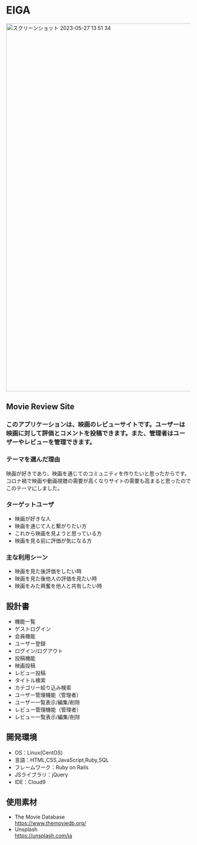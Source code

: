 # EIGA
<img width="1002" alt="スクリーンショット 2023-05-27 13 51 34" src="https://github.com/ryotaago/eiga/assets/126906924/3293501e-a37d-402e-82b7-14eb228da312">


## Movie Review Site
### このアプリケーションは、映画のレビューサイトです。ユーザーは映画に対して評価とコメントを投稿できます。また、管理者はユーザーやレビューを管理できます。

### テーマを選んだ理由
 映画が好きであり、映画を通じてのコミュニティを作りたいと思ったからです。コロナ禍で映画や動画視聴の需要が高くなりサイトの需要も高まると思ったのでこのテーマにしました。

### ターゲットユーザ
* 映画が好きな人
* 映画を通じて人と繋がりたい方
* これから映画を見ようと思っている方
* 映画を見る前に評価が気になる方

### 主な利用シーン
* 映画を見た後評価をしたい時
* 映画を見た後他人の評価を見たい時
* 映画をみた興奮を他人と共有したい時

## 設計書
* 機能一覧
* ゲストログイン
* 会員機能
* ユーザー登録
* ログイン/ログアウト
* 投稿機能
* 映画投稿
* レビュー投稿
* タイトル検索
* カテゴリー絞り込み検索
* ユーザー管理機能（管理者）
* ユーザー一覧表示/編集/削除
* レビュー管理機能（管理者）
* レビュー一覧表示/編集/削除

## 開発環境
- OS：Linux(CentOS)
- 言語：HTML,CSS,JavaScript,Ruby,SQL
- フレームワーク：Ruby on Rails
- JSライブラリ：jQuery
- IDE：Cloud9

## 使用素材
* The Movie Database <br>https://www.themoviedb.org/
* Unsplash <br>https://unsplash.com/ja